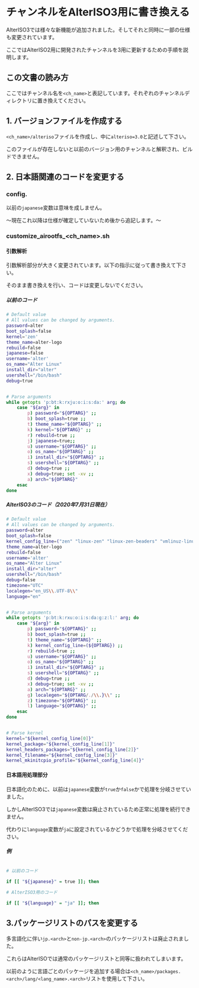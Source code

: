 # チャンネルをAlterISO3用に書き換える

AlterISO3では様々な新機能が追加されました。そしてそれと同時に一部の仕様も変更されています。  

ここではAlterISO2用に開発されたチャンネルを3用に更新するための手順を説明します。  

## この文書の読み方

ここではチャンネル名を`<ch_name>`と表記しています。それぞれのチャンネルディレクトリに置き換えてください。  

## 1. バージョンファイルを作成する

`<ch_name>/alteriso`ファイルを作成し、中に`alteriso=3.0`と記述して下さい。  

このファイルが存在しないと以前のバージョン用のチャンネルと解釈され、ビルドできません。  

## 2. 日本語関連のコードを変更する

### config.<arch>

以前の`japanese`変数は意味を成しません。  

〜現在これ以降は仕様が確定していないため後から追記します。〜  

### customize_airootfs_<ch_name>.sh

#### 引数解析

引数解析部分が大きく変更されています。以下の指示に従って書き換えて下さい。  

そのまま書き換えを行い、コードは変更しないでください。  

##### 以前のコード

```bash
# Default value
# All values can be changed by arguments.
password=alter
boot_splash=false
kernel='zen'
theme_name=alter-logo
rebuild=false
japanese=false
username='alter'
os_name="Alter Linux"
install_dir="alter"
usershell="/bin/bash"
debug=true


# Parse arguments
while getopts 'p:bt:k:rxju:o:i:s:da:' arg; do
    case "${arg}" in
        p) password="${OPTARG}" ;;
        b) boot_splash=true ;;
        t) theme_name="${OPTARG}" ;;
        k) kernel="${OPTARG}" ;;
        r) rebuild=true ;;
        j) japanese=true;;
        u) username="${OPTARG}" ;;
        o) os_name="${OPTARG}" ;;
        i) install_dir="${OPTARG}" ;;
        s) usershell="${OPTARG}" ;;
        d) debug=true ;;
        x) debug=true; set -xv ;;
        a) arch="${OPTARG}"
    esac
done
```

##### AlterISO3のコード（2020年7月31日現在）

```bash
# Default value
# All values can be changed by arguments.
password=alter
boot_splash=false
kernel_config_line=("zen" "linux-zen" "linux-zen-beaders" "vmlinuz-linux-zen" "linux-zen")
theme_name=alter-logo
rebuild=false
username='alter'
os_name="Alter Linux"
install_dir="alter"
usershell="/bin/bash"
debug=false
timezone="UTC"
localegen="en_US\\.UTF-8\\"
language="en"


# Parse arguments
while getopts 'p:bt:k:rxu:o:i:s:da:g:z:l:' arg; do
    case "${arg}" in
        p) password="${OPTARG}" ;;
        b) boot_splash=true ;;
        t) theme_name="${OPTARG}" ;;
        k) kernel_config_line=(${OPTARG}) ;;
        r) rebuild=true ;;
        u) username="${OPTARG}" ;;
        o) os_name="${OPTARG}" ;;
        i) install_dir="${OPTARG}" ;;
        s) usershell="${OPTARG}" ;;
        d) debug=true ;;
        x) debug=true; set -xv ;;
        a) arch="${OPTARG}" ;;
        g) localegen="${OPTARG/./\\.}\\" ;;
        z) timezone="${OPTARG}" ;;
        l) language="${OPTARG}" ;;
    esac
done


# Parse kernel
kernel="${kernel_config_line[0]}"
kernel_package="${kernel_config_line[1]}"
kernel_headers_packages="${kernel_config_line[2]}"
kernel_filename="${kernel_config_line[3]}"
kernel_mkinitcpio_profile="${kernel_config_line[4]}"
```

#### 日本語用処理部分

日本語化のために、以前は`japanese`変数が`true`か`false`かで処理を分岐させていました。  

しかしAlterISO3では`japanese`変数は廃止されているため正常に処理を続行できません。  

代わりに`language`変数が`ja`に設定されているかどうかで処理を分岐させてください。  

##### 例

```bash

# 以前のコード

if [[ "${japanese}" = true ]]; then

# AlterISO3用のコード

if [[ "${language}" = "ja" ]]; then

```

## 3.パッケージリストのパスを変更する

多言語化に伴い`jp.<arch>`と`non-jp.<arch>`のパッケージリストは廃止されました。  

これらはAlterISOでは通常のパッケージリストと同等に扱われてしまいます。  

以前のように言語ごとのパッケージを追加する場合は`<ch_name>/packages.<arch>/lang/<lang_name>.<arch>`リストを使用して下さい。  

